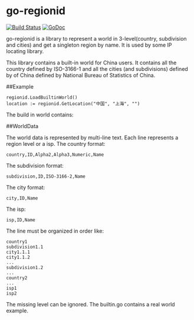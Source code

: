 # go-regionid

[![Build Status](https://travis-ci.org/yangchenxing/go-regionid.svg?branch=master)](https://travis-ci.org/yangchenxing/go-regionid)
[![GoDoc](http://godoc.org/github.com/yangchenxing/go-regionid?status.svg)](http://godoc.org/github.com/yangchenxing/go-regionid)


go-regionid is a library to represent a world in 3-level(country, subdivision and cities) and get a singleton region by name.
It is used by some IP locating library.

This library contains a built-in world for China users. It contains all the country defined by ISO-3166-1 and all the cities (and subdivisions) defined by of China defined by National Bureau of Statistics of China.

##Example

    regionid.LoadBuiltinWorld()
    location := regionid.GetLocation("中国", "上海", "")

The build in world contains:

##WorldData

The world data is represented by multi-line text. Each line represents a region level or a isp.
The country format:

    country,ID,Alpha2,Alpha3,Numeric,Name

The subdivision format:

    subdivision,ID,ISO-3166-2,Name

The city format:

    city,ID,Name

The isp:

    isp,ID,Name

The line must be organized in order like:

    country1
    subdivision1.1
    city1.1.1
    city1.1.2
    ...
    subdivision1.2
    ...
    country2
    ...
    isp1
    isp2

The missing level can be ignored. The builtin.go contains a real world example.
